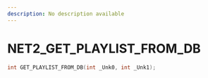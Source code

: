 ```yaml
---
description: No description available 
---
```


# NET2\_GET_PLAYLIST_FROM_DB

```cpp
int GET_PLAYLIST_FROM_DB(int _Unk0, int _Unk1);
```